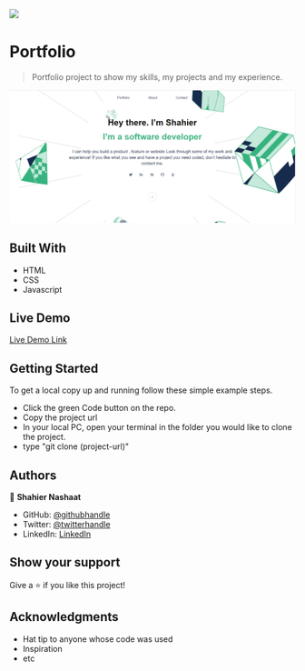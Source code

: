![](https://img.shields.io/badge/Microverse-blueviolet)

# Portfolio

> Portfolio project to show my skills, my projects and my experience.

![screenshot](./images/app_screenshot.png)

## Built With

- HTML
- CSS
- Javascript

## Live Demo

[Live Demo Link](https://shahiernashaat.github.io/Portfolio/)

## Getting Started

To get a local copy up and running follow these simple example steps.

- Click the green Code button on the repo.
- Copy the project url
- In your local PC, open your terminal in the folder you would like to clone the project.
- type "git clone (project-url)"



## Authors

👤 **Shahier Nashaat**

- GitHub: [@githubhandle](https://github.com/ShahierNashaat)
- Twitter: [@twitterhandle](https://twitter.com/ShahierN)
- LinkedIn: [LinkedIn](https://www.linkedin.com/in/shahier-nashaat-73519313a/)

## Show your support

Give a ⭐️ if you like this project!

## Acknowledgments

- Hat tip to anyone whose code was used
- Inspiration
- etc